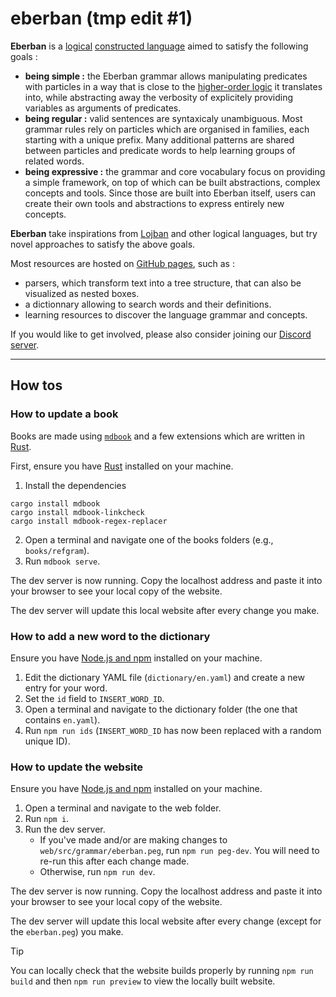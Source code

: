 # eberban (tmp edit #1)

__Eberban__ is a [logical] [constructed language] aimed to satisfy the
following goals :

- __being simple :__ the Eberban grammar allows manipulating predicates with
  particles in a way that is close to the [higher-order logic] it
  translates into, while abstracting away the verbosity of explicitely
  providing variables as arguments of predicates.
- __being regular :__ valid sentences are syntaxicaly unambiguous. Most grammar
  rules rely on particles which are organised in families, each starting with
  a unique prefix. Many additional patterns are shared between particles and
  predicate words to help learning groups of related words.
- __being expressive :__ the grammar and core vocabulary focus on providing a
  simple framework, on top of which can be built abstractions, complex concepts
  and tools. Since those are built into Eberban itself, users can create their
  own tools and abstractions to express entirely new concepts.

__Eberban__ take inspirations from [Lojban] and other logical languages, but try
novel approaches to satisfy the above goals.

Most resources are hosted on [GitHub pages], such as :

- parsers, which transform text into a tree structure, that can also be
  visualized as nested boxes.
- a dictionnary allowing to search words and their definitions.
- learning resources to discover the language grammar and concepts.

If you would like to get involved, please also consider joining our
[Discord server].

[Lojban]: https://mw.lojban.org/papri/Lojban
[logical]: https://en.wikipedia.org/wiki/Engineered_language#Logical_languages
[constructed language]: https://en.wikipedia.org/wiki/Constructed_language
[higher-order logic]: https://en.wikipedia.org/wiki/Higher-order_logic
[GitHub pages]: https://eberban.github.io/eberban/
[Discord server]: https://discord.com/invite/KKB79RwWUc

-----

## How tos

### How to update a book

Books are made using [`mdbook`] and a few extensions which are written in [Rust].

[`mdbook`]: https://lib.rs/crates/mdbook

First, ensure you have [Rust] installed on your machine.

[Rust]: https://www.rust-lang.org/tools/install

1. Install the dependencies
  ```
  cargo install mdbook
  cargo install mdbook-linkcheck
  cargo install mdbook-regex-replacer
  ```
2. Open a terminal and navigate one of the books folders (e.g., `books/refgram`).
3. Run `mdbook serve`.

The dev server is now running. Copy the localhost address and paste it into your
browser to see your local copy of the website.

The dev server will update this local website after every change you make.

### How to add a new word to the dictionary

Ensure you have [Node.js and npm] installed on your machine.

1. Edit the dictionary YAML file (`dictionary/en.yaml`) and create a new entry for your word.
2. Set the `id` field to `INSERT_WORD_ID`.
3. Open a terminal and navigate to the dictionary folder (the one that contains `en.yaml`).
4. Run `npm run ids` (`INSERT_WORD_ID` has now been replaced with a random unique ID).

### How to update the website

Ensure you have [Node.js and npm] installed on your machine.

1. Open a terminal and navigate to the web folder.
2. Run `npm i`.
3. Run the dev server.
   - If you've made and/or are making changes to `web/src/grammar/eberban.peg`,
     run `npm run peg-dev`. You will need to re-run this after each change made.
   - Otherwise, run `npm run dev`.

The dev server is now running. Copy the localhost address and paste it into your
browser to see your local copy of the website.

The dev server will update this local website after every change
(except for the `eberban.peg`) you make.

> [!TIP]
> You can locally check that the website builds properly by running
> `npm run build` and then `npm run preview` to view the locally built website.

[Node.js and npm]: https://docs.npmjs.com/downloading-and-installing-node-js-and-npm
